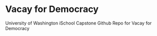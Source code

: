 # Vacay for Democracy
University of Washington iSchool Capstone Github Repo for Vacay for Democracy
